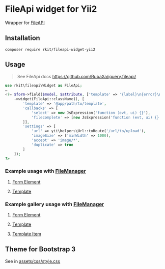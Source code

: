 # FileApi widget for Yii2

Wrapper for [FileAPI](https://github.com/mailru/FileAPI)

## Installation

```
composer require rkit/fileapi-widget-yii2
```

## Usage

> See FileApi docs https://github.com/RubaXa/jquery.fileapi/

```php
use rkit\fileapi\Widget as FileApi;
…
<?= $form->field($model, $attribute, ['template' => "{label}\n{error}\n{input}\n{hint}"])
    ->widget(FileApi::className(), [
        'template' => '@app/path/to/template',
        'callbacks' => [
            'select' => new JsExpression('function (evt, ui) {}'),
            'filecomplete' => [new JsExpression('function (evt, ui) {}'),
        ]],
        'settings' => [
            'url' => yii\helpers\Url::toRoute('/url/to/upload'),
            'imageSize' => ['minWidth' => 1000],
            'accept' => 'image/*',
            'duplicate' => true
        ]
    ]);
?>
```

### Example usage with [FileManager](https://github.com/rkit/filemanager-yii2)

1. [Form Element](https://github.com/rkit/bootstrap-yii2/blob/master/modules/admin/views/shared/files/image/input.php)

2. [Template](https://github.com/rkit/bootstrap-yii2/blob/master/modules/admin/views/shared/files/image/template.php)

### Example gallery usage with [FileManager](https://github.com/rkit/filemanager-yii2)

1. [Form Element](https://github.com/rkit/bootstrap-yii2/blob/master/modules/admin/views/shared/files/gallery/input.php)

2. [Template](https://github.com/rkit/bootstrap-yii2/blob/master/modules/admin/views/shared/files/gallery/template.php)

3. [Template Item](https://github.com/rkit/bootstrap-yii2/blob/master/modules/admin/views/shared/files/gallery/item.php)

## Theme for Bootstrap 3

See in [assets/css/style.css](assets/css/style.css)
